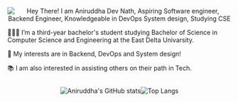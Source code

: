 <!-- Aniruddha Dev Nath (Arnob) -->

<p align="center" height="300px">
  <img src="https://readme-typing-svg.demolab.com?font=Fira+Code&weight=700&duration=2500&pause=1000&color=F7942B&center=true&width=600&lines=%F0%9F%91%8B+Hey+There!+I+am+Aniruddha+Dev+Nath;%F0%9F%91%A8%E2%80%8D%F0%9F%92%BB+Aspiring+Software+engineer;%E2%9A%9B%EF%B8%8F+Machine+Learning+Engineer;%E2%98%81%EF%B8%8F+Knowledgeable+in+DevOps+and+System+design;%E2%9A%A1+Studying+CSE" alt="Hey There! I am Aniruddha Dev Nath, Aspiring Software engineer, Backend Engineer, Knowledgeable in DevOps System design, Studying CSE" />
<p/>

<p>👨🏻‍💻 I’m a third-year bachelor's student studying Bachelor of Science in Computer Science and Engineering at the East Delta Univarsity.</p>
<p>🔬 My interests are in Backend, DevOps and System design!</p>
<p>📚 I am also interested in assisting others on their path in Tech.</p>

<div style="display: flex; justify-content: center; flex-wrap: nowrap;">
<br>

![Aniruddha's GitHub stats](https://github-readme-stats.vercel.app/api?username=ARNOB663&show_icons=true&theme=github_dark)

![Top Langs](https://github-readme-stats.vercel.app/api/top-langs/?username=ARNOB663&hide_progress=true)

</div>

